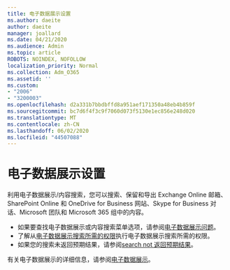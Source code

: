 ```yaml
---
title: 电子数据展示设置
ms.author: daeite
author: daeite
manager: joallard
ms.date: 04/21/2020
ms.audience: Admin
ms.topic: article
ROBOTS: NOINDEX, NOFOLLOW
localization_priority: Normal
ms.collection: Adm_O365
ms.assetid: ''
ms.custom:
- "2006"
- "3200003"
ms.openlocfilehash: d2a331b7bbdbffd8a951aef171350a48eb4b859f
ms.sourcegitcommit: bc7d6f4f3c9f7060d073f5130e1ec856e248d020
ms.translationtype: MT
ms.contentlocale: zh-CN
ms.lasthandoff: 06/02/2020
ms.locfileid: "44507088"
---
```

# <a name="ediscovery-settings"></a>电子数据展示设置

利用电子数据展示/内容搜索，您可以搜索、保留和导出 Exchange Online 邮箱、SharePoint Online 和 OneDrive for Business 网站、Skype for Business 对话、Microsoft 团队和 Microsoft 365 组中的内容。

- 如果要查找电子数据展示或内容搜索菜单选项，请参阅[电子数据展示问题](https://docs.microsoft.com/alchemyinsights/ediscovery-issues)。
- 了解从[电子数据展示搜索所需的权限](https://docs.microsoft.com/alchemyinsights/permissions-required-for-ediscovery-searches)执行电子数据展示搜索所需的权限。
- 如果您的搜索未返回预期结果，请参阅[search not 返回预期结果](https://docs.microsoft.com/alchemyinsights/search-not-returning-expected-results)。

有关电子数据展示的详细信息，请参阅[电子数据展示](https://docs.microsoft.com/microsoft-365/compliance/ediscovery)。
